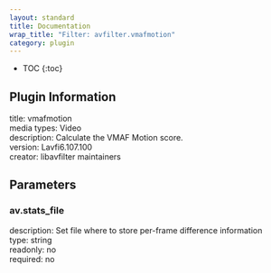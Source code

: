 ```yaml
---
layout: standard
title: Documentation
wrap_title: "Filter: avfilter.vmafmotion"
category: plugin
---
```

* TOC
{:toc}

## Plugin Information

title: vmafmotion  
media types:
Video  
description: Calculate the VMAF Motion score.  
version: Lavfi6.107.100  
creator: libavfilter maintainers  

## Parameters

### av.stats_file

  
description:
Set file where to store per-frame difference information  
type: string  
readonly: no  
required: no  

